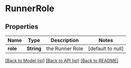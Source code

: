 # RunnerRole
## Properties

Name | Type | Description | Notes
------------ | ------------- | ------------- | -------------
**role** | **String** | the Runner Role | [default to null]

[[Back to Model list]](../README.md#documentation-for-models) [[Back to API list]](../README.md#documentation-for-api-endpoints) [[Back to README]](../README.md)

